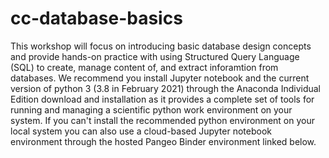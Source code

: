 ﻿# cc-database-basics

This workshop will focus on introducing basic database design concepts and provide hands-on practice with using Structured Query Language (SQL) to create, manage content of, and extract inforamtion from databases. We recommend you install Jupyter notebook and the current version of python 3 (3.8 in February 2021) through the Anaconda Individual Edition download and installation as it provides a complete set of tools for running and managing a scientific python work environment on your system. If you can't install the recommended python environment on your local system you can also use a cloud-based Jupyter notebook environment through the hosted Pangeo Binder environment linked below.

